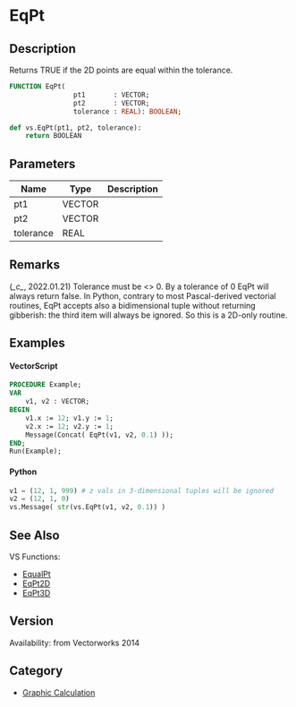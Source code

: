 # EqPt

## Description
Returns TRUE if the 2D points are equal within the tolerance.

```pascal
FUNCTION EqPt(
				pt1       : VECTOR;
				pt2       : VECTOR;
				tolerance : REAL): BOOLEAN;
```

```python
def vs.EqPt(pt1, pt2, tolerance):
    return BOOLEAN
```

## Parameters
|Name|Type|Description|
|---|---|---|
|pt1|VECTOR|   |
|pt2|VECTOR|   |
|tolerance|REAL|   |

## Remarks
(*\_c\_*, 2022.01.21) Tolerance must be <> 0. By a tolerance of 0 EqPt will always return false. In Python, contrary to most Pascal-derived vectorial routines, EqPt accepts also a bidimensional tuple without returning gibberish: the third item will always be ignored. So this is a 2D-only routine.

## Examples
#### VectorScript ####
```pascal
PROCEDURE Example;
VAR
    v1, v2 : VECTOR;
BEGIN
    v1.x := 12; v1.y := 1;
    v2.x := 12; v2.y := 1;
    Message(Concat( EqPt(v1, v2, 0.1) ));
END;
Run(Example);
```
#### Python ####
```python
v1 = (12, 1, 999) # z vals in 3-dimensional tuples will be ignored
v2 = (12, 1, 0)
vs.Message( str(vs.EqPt(v1, v2, 0.1)) )
```

## See Also
VS Functions:
* [EqualPt](EqualPt.md)
* [EqPt2D](EqPt2D.md)
* [EqPt3D](EqPt3D.md)

## Version
Availability: from Vectorworks 2014

## Category
* [Graphic Calculation](../Categories/Graphic%20Calculation.md)
